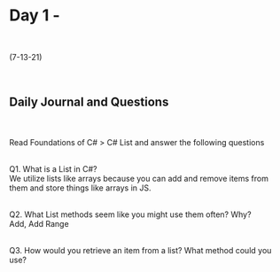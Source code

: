 # Day 1 - 
<br>
  
 (7-13-21)

<br>

## Daily Journal and Questions
<br>
<br>
Read Foundations of C# > C# List and answer the following questions
<br>
<br>

Q1. What is a List in C#?
<br>
We utilize lists like arrays because you can add and remove items from them and store things like arrays in JS.
<br>
<br>

Q2. What List methods seem like you might use them often? Why?
<br>
Add, Add Range
<br>
<br>

Q3. How would you retrieve an item from a list? What method could you use?
<br>

 

